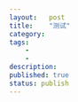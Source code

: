 ```yaml
---
layout:   post
title:    "测试"
category:  
tags:     
    -  
    -   
description: 
published: true
status: publish
---
```

 
 

